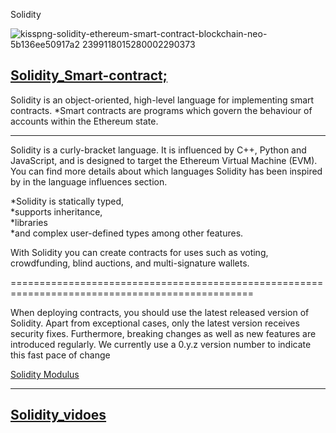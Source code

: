 Solidity

 ![kisspng-solidity-ethereum-smart-contract-blockchain-neo-5b136ee50917a2 2399118015280002290373](https://user-images.githubusercontent.com/74823833/147402401-1696830d-8912-449b-af30-d11d18c02ec9.jpg)
 
[Solidity_Smart-contract;](https://docs.soliditylang.org/en/v0.8.11/)
-------------------------
Solidity is an object-oriented, high-level language for implementing smart contracts. 
    *Smart contracts are programs which govern the behaviour of accounts within the Ethereum state.
    
-------------------------------------------------------------------------------------------------------
Solidity is a curly-bracket language. 
It is influenced by C++, Python and JavaScript, and is designed to target the Ethereum Virtual Machine (EVM). 
You can find more details about which languages Solidity has been inspired by in the language influences section.



*Solidity is statically typed,                       
*supports inheritance,                            
*libraries                                           
*and complex user-defined types among other features.



With Solidity you can create contracts for uses such as voting, crowdfunding, blind auctions, and multi-signature wallets.

================================================================================================

When deploying contracts, you should use the latest released version of Solidity.
Apart from exceptional cases, only the latest version receives security fixes.
Furthermore, breaking changes as well as new features are introduced regularly. 
We currently use a 0.y.z version number to indicate this fast pace of change

[Solidity Modulus](https://solidity-by-example.org/)
____________________________________________________
[Solidity_vidoes](https://www.youtube.com/channel/UCJWh7F3AFyQ_x01VKzr9eyA)
-------------------------------------------------------------------------------------------


